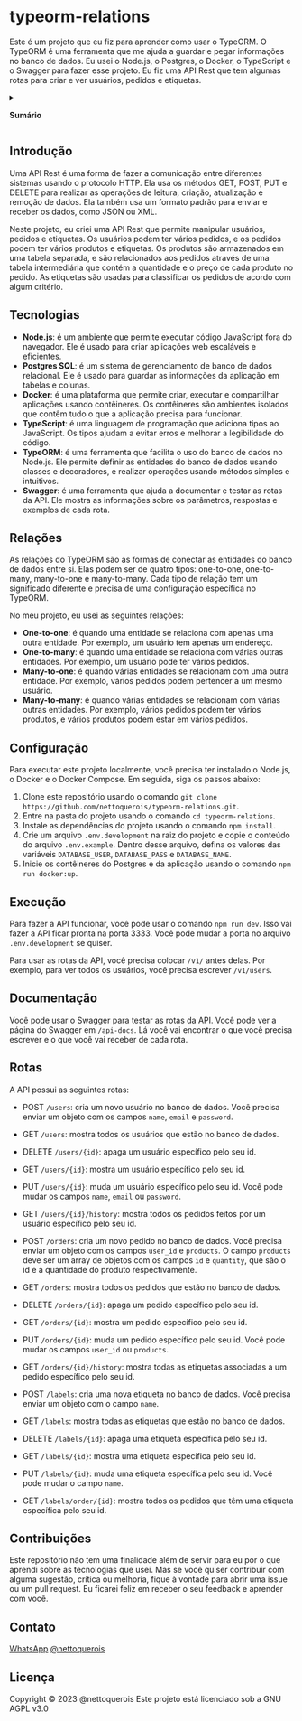 # typeorm-relations

Este é um projeto que eu fiz para aprender como usar o TypeORM. O TypeORM é uma ferramenta que me ajuda a guardar e pegar informações no banco de dados. Eu usei o Node.js, o Postgres, o Docker, o TypeScript e o Swagger para fazer esse projeto. Eu fiz uma API Rest que tem algumas rotas para criar e ver usuários, pedidos e etiquetas.

<details> <summary>

**Sumário**

</summary>

- [Introdução](#Introdução)
- [Tecnologias](#tecnologias)
- [Relações](#Relações)
- [Configuração](#Configuração)
- [Execução](#Execução)
- [Documentação](#Documentação)
- [Rotas](#rotas)
- [Contribuições](#Contribuições)
- [Contato](#Contato)
- [Licença](#Licença)

</details>

## Introdução <a name=“Introdução”></a>

Uma API Rest é uma forma de fazer a comunicação entre diferentes sistemas usando o protocolo HTTP. Ela usa os métodos GET, POST, PUT e DELETE para realizar as operações de leitura, criação, atualização e remoção de dados. Ela também usa um formato padrão para enviar e receber os dados, como JSON ou XML.

Neste projeto, eu criei uma API Rest que permite manipular usuários, pedidos e etiquetas. Os usuários podem ter vários pedidos, e os pedidos podem ter vários produtos e etiquetas. Os produtos são armazenados em uma tabela separada, e são relacionados aos pedidos através de uma tabela intermediária que contém a quantidade e o preço de cada produto no pedido. As etiquetas são usadas para classificar os pedidos de acordo com algum critério.

## Tecnologias <a name=“Tecnologias”></a>

-   **Node.js**: é um ambiente que permite executar código JavaScript fora do navegador. Ele é usado para criar aplicações web escaláveis e eficientes.
-   **Postgres SQL**: é um sistema de gerenciamento de banco de dados relacional. Ele é usado para guardar as informações da aplicação em tabelas e colunas.
-   **Docker**: é uma plataforma que permite criar, executar e compartilhar aplicações usando contêineres. Os contêineres são ambientes isolados que contêm tudo o que a aplicação precisa para funcionar.
-   **TypeScript**: é uma linguagem de programação que adiciona tipos ao JavaScript. Os tipos ajudam a evitar erros e melhorar a legibilidade do código.
-   **TypeORM**: é uma ferramenta que facilita o uso do banco de dados no Node.js. Ele permite definir as entidades do banco de dados usando classes e decoradores, e realizar operações usando métodos simples e intuitivos.
-   **Swagger**: é uma ferramenta que ajuda a documentar e testar as rotas da API. Ele mostra as informações sobre os parâmetros, respostas e exemplos de cada rota.

## Relações <a name=“Relações”></a>

As relações do TypeORM são as formas de conectar as entidades do banco de dados entre si. Elas podem ser de quatro tipos: one-to-one, one-to-many, many-to-one e many-to-many. Cada tipo de relação tem um significado diferente e precisa de uma configuração específica no TypeORM.

No meu projeto, eu usei as seguintes relações:

-   **One-to-one**: é quando uma entidade se relaciona com apenas uma outra entidade. Por exemplo, um usuário tem apenas um endereço.
-   **One-to-many**: é quando uma entidade se relaciona com várias outras entidades. Por exemplo, um usuário pode ter vários pedidos.
-   **Many-to-one**: é quando várias entidades se relacionam com uma outra entidade. Por exemplo, vários pedidos podem pertencer a um mesmo usuário.
-   **Many-to-many**: é quando várias entidades se relacionam com várias outras entidades. Por exemplo, vários pedidos podem ter vários produtos, e vários produtos podem estar em vários pedidos.

## Configuração <a name=“Configuração”></a>

Para executar este projeto localmente, você precisa ter instalado o Node.js, o Docker e o Docker Compose. Em seguida, siga os passos abaixo:

1.  Clone este repositório usando o comando  `git clone https://github.com/nettoquerois/typeorm-relations.git`.
2.  Entre na pasta do projeto usando o comando  `cd typeorm-relations`.
3.  Instale as dependências do projeto usando o comando  `npm install`.
4.  Crie um arquivo  `.env.development`  na raiz do projeto e copie o conteúdo do arquivo  `.env.example`. Dentro desse arquivo, defina os valores das variáveis  `DATABASE_USER`,  `DATABASE_PASS`  e  `DATABASE_NAME`.
5.  Inicie os contêineres do Postgres e da aplicação usando o comando  `npm run docker:up`.

## Execução <a name=“Execução”></a>

Para fazer a API funcionar, você pode usar o comando  `npm run dev`. Isso vai fazer a API ficar pronta na porta 3333. Você pode mudar a porta no arquivo  `.env.development`  se quiser.

Para usar as rotas da API, você precisa colocar  `/v1/`  antes delas. Por exemplo, para ver todos os usuários, você precisa escrever  `/v1/users`.

## Documentação <a name=“Documentação”></a>

Você pode usar o Swagger para testar as rotas da API. Você pode ver a página do Swagger em  `/api-docs`. Lá você vai encontrar o que você precisa escrever e o que você vai receber de cada rota.

## Rotas <a name=“Rotas”></a>

A API possui as seguintes rotas:

-   POST  `/users`: cria um novo usuário no banco de dados. Você precisa enviar um objeto com os campos  `name`,  `email`  e  `password`.
    
-   GET  `/users`: mostra todos os usuários que estão no banco de dados.
    
-   DELETE  `/users/{id}`: apaga um usuário específico pelo seu id.
    
-   GET  `/users/{id}`: mostra um usuário específico pelo seu id.
    
-   PUT  `/users/{id}`: muda um usuário específico pelo seu id. Você pode mudar os campos  `name`,  `email`  ou  `password`.
    
-   GET  `/users/{id}/history`: mostra todos os pedidos feitos por um usuário específico pelo seu id.
    
-   POST  `/orders`: cria um novo pedido no banco de dados. Você precisa enviar um objeto com os campos  `user_id`  e  `products`. O campo  `products`  deve ser um array de objetos com os campos  `id`  e  `quantity`, que são o id e a quantidade do produto respectivamente.
    
-   GET  `/orders`: mostra todos os pedidos que estão no banco de dados.
    
-   DELETE  `/orders/{id}`: apaga um pedido específico pelo seu id.
    
-   GET  `/orders/{id}`: mostra um pedido específico pelo seu id.
    
-   PUT  `/orders/{id}`: muda um pedido específico pelo seu id. Você pode mudar os campos  `user_id`  ou  `products`.
    
-   GET  `/orders/{id}/history`: mostra todas as etiquetas associadas a um pedido específico pelo seu id.
    
-   POST  `/labels`: cria uma nova etiqueta no banco de dados. Você precisa enviar um objeto com o campo  `name`.
    
-   GET  `/labels`: mostra todas as etiquetas que estão no banco de dados.
    
-   DELETE  `/labels/{id}`: apaga uma etiqueta específica pelo seu id.
    
-   GET  `/labels/{id}`: mostra uma etiqueta específica pelo seu id.
    
-   PUT  `/labels/{id}`: muda uma etiqueta específica pelo seu id. Você pode mudar o campo  `name`.
    
-   GET  `/labels/order/{id}`: mostra todos os pedidos que têm uma etiqueta específica pelo seu id.

## Contribuições<a name=“Contribuições”></a>

Este repositório não tem uma finalidade além de servir para eu por o que aprendi sobre as tecnologias que usei. Mas se você quiser contribuir com alguma sugestão, crítica ou melhoria, fique à vontade para abrir uma issue ou um pull request. Eu ficarei feliz em receber o seu feedback e aprender com você.

## Contato<a name=“Contato”></a>

[WhatsApp](https://wa.me/5582999567786)
[@nettoquerois](https://github.com/nettoquerois)

## Licença<a name=“Licença”></a>

Copyright © 2023 @nettoquerois
Este projeto está licenciado sob a GNU AGPL v3.0
